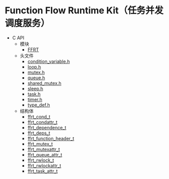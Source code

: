 # Function Flow Runtime Kit（任务并发调度服务）<!--function-flow-runtime-api-->

<!--Kit: Function Flow Runtime Kit-->
<!--Subsystem: Resourceschedule-->
<!--Owner: @chuchihtung; @yanleo-->
<!--SE: @geoffrey_guo; @huangyouzhong-->
<!--TSE: @lotsof; @sunxuhao-->

- C API<!--function-flow-runtime-c-->
  - 模块<!--function-flow-runtime-module-->
    - [FFRT](_f_f_r_t.md)
  - 头文件<!--function-flow-runtime-headerfile-->
    - [condition_variable.h](condition__variable_8h.md)
    - [loop.h](loop_8h.md)
    - [mutex.h](mutex_8h.md)
    - [queue.h](queue_8h.md)
    - [shared_mutex.h](shared__mutex_8h.md)
    - [sleep.h](sleep_8h.md)
    - [task.h](task_8h.md)
    - [timer.h](timer_8h.md)
    - [type_def.h](type__def_8h.md)
  - 结构体<!--function-flow-runtime-struct-->
    - [ffrt_cond_t](ffrt__cond__t.md)
    - [ffrt_condattr_t](ffrt__condattr__t.md)
    - [ffrt_dependence_t](ffrt__dependence__t.md)
    - [ffrt_deps_t](ffrt__deps__t.md)
    - [ffrt_function_header_t](ffrt__function__header__t.md)
    - [ffrt_mutex_t](ffrt__mutex__t.md)
    - [ffrt_mutexattr_t](ffrt__mutexattr__t.md)
    - [ffrt_queue_attr_t](ffrt__queue__attr__t.md)
    - [ffrt_rwlock_t](ffrt__rwlock__t.md)
    - [ffrt_rwlockattr_t](ffrt__rwlockattr__t.md)
    - [ffrt_task_attr_t](ffrt__task__attr__t.md)